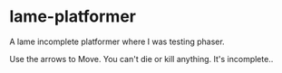 # lame-platformer
A lame incomplete platformer where I was testing phaser.

Use the arrows to Move. You can't die or kill anything. It's incomplete..
